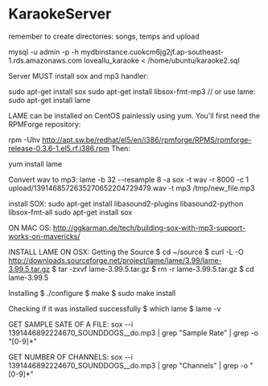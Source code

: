 KaraokeServer
=============
remember to create directories: songs, temps and upload

mysql -u admin -p -h mydbinstance.cuokcm6jg2jf.ap-southeast-1.rds.amazonaws.com loveallu_karaoke < /home/ubuntu/karaoke2.sql

Server MUST install sox and mp3 handler:

sudo apt-get install sox
sudo apt-get install libsox-fmt-mp3
// or use lame:
sudo apt-get install lame

LAME can be installed on CentOS painlessly using yum. You'll first need the RPMForge repository:

rpm -Uhv http://apt.sw.be/redhat/el5/en/i386/rpmforge/RPMS/rpmforge-release-0.3.6-1.el5.rf.i386.rpm
Then:

yum install lame

Convert wav to mp3:
lame -b 32 --resample 8 -a <wavefilename> <mp3filename>
sox -t wav -r 8000 -c 1 upload/1391468572635270652204729479.wav -t mp3 /tmp/new_file.mp3

install SOX:
sudo apt-get install libasound2-plugins libasound2-python libsox-fmt-all
sudo apt-get install sox

ON MAC OS:
http://ggkarman.de/tech/building-sox-with-mp3-support-works-on-mavericks/



INSTALL LAME ON OSX:
Getting the Source
$ cd ~/source
$ curl -L -O http://downloads.sourceforge.net/project/lame/lame/3.99/lame-3.99.5.tar.gz
$ tar -zxvf lame-3.99.5.tar.gz
$ rm -r lame-3.99.5.tar.gz
$ cd lame-3.99.5

Installing
$ ./configure
$ make
$ sudo make install

Checking if it was installed successfully
$ which lame
$ lame -v



GET SAMPLE SATE OF A FILE:
sox --i  1391446892224670_SOUNDDOGS__do.mp3 | grep "Sample Rate" | grep -o "[0-9]*"

GET NUMBER OF CHANNELS:
sox --i  1391446892224670_SOUNDDOGS__do.mp3 | grep "Channels" | grep -o "[0-9]*"
